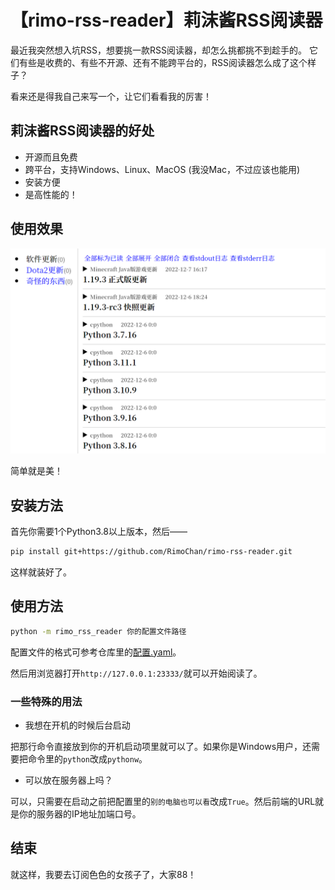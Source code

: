 # 【rimo-rss-reader】莉沫酱RSS阅读器

最近我突然想入坑RSS，想要挑一款RSS阅读器，却怎么挑都挑不到趁手的。
它们有些是收费的、有些不开源、还有不能跨平台的，RSS阅读器怎么成了这个样子？

看来还是得我自己来写一个，让它们看看我的厉害！


## 莉沫酱RSS阅读器的好处

- 开源而且免费
- 跨平台，支持Windows、Linux、MacOS (我没Mac，不过应该也能用)
- 安装方便
- 是高性能的！


## 使用效果

![demo.png](demo.png)

简单就是美！


## 安装方法

首先你需要1个Python3.8以上版本，然后——

```sh
pip install git+https://github.com/RimoChan/rimo-rss-reader.git
```

这样就装好了。


## 使用方法

```sh
python -m rimo_rss_reader 你的配置文件路径
```

配置文件的格式可参考仓库里的[配置.yaml](./配置.yaml)。

然后用浏览器打开`http://127.0.0.1:23333/`就可以开始阅读了。


### 一些特殊的用法

- 我想在开机的时候后台启动

把那行命令直接放到你的开机启动项里就可以了。如果你是Windows用户，还需要把命令里的`python`改成`pythonw`。

- 可以放在服务器上吗？

可以，只需要在启动之前把配置里的`别的电脑也可以看`改成`True`。然后前端的URL就是你的服务器的IP地址加端口号。


## 结束

就这样，我要去订阅色色的女孩子了，大家88！
